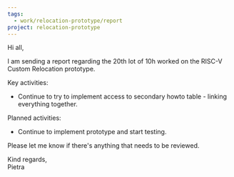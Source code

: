 ```yaml
---
tags:
  - work/relocation-prototype/report
project: relocation-prototype
---
```

Hi all,

I am sending a report regarding the 20th lot of 10h worked on the RISC-V Custom
Relocation prototype.

Key activities:
* Continue to try to implement access to secondary howto table - linking everything together. 

Planned activities:
* Continue to implement prototype and start testing.

Please let me know if there's anything that needs to be reviewed.

Kind regards,  
Pietra